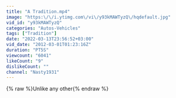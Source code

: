 ```yaml
---
title: "A Tradition.mp4"
image: "https:\/\/i.ytimg.com\/vi\/y93kMAWTyzQ\/hqdefault.jpg"
vid_id: "y93kMAWTyzQ"
categories: "Autos-Vehicles"
tags: ["Tradition"]
date: "2022-03-13T23:56:52+03:00"
vid_date: "2012-03-01T01:23:16Z"
duration: "PT5S"
viewcount: "6041"
likeCount: "9"
dislikeCount: ""
channel: "Nasty1931"
---
```

{% raw %}Unlike any other{% endraw %}
